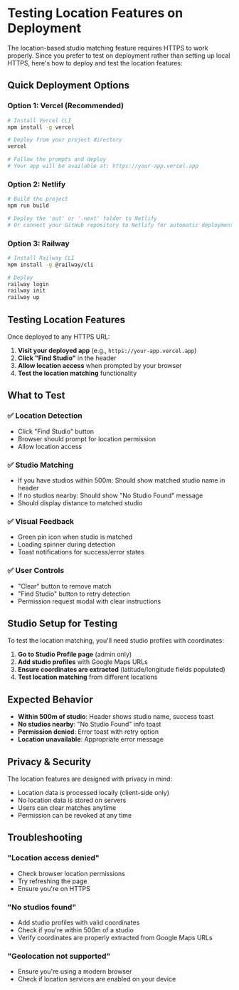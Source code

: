 # Testing Location Features on Deployment

The location-based studio matching feature requires HTTPS to work properly. Since you prefer to test on deployment rather than setting up local HTTPS, here's how to deploy and test the location features:

## Quick Deployment Options

### Option 1: Vercel (Recommended)
```bash
# Install Vercel CLI
npm install -g vercel

# Deploy from your project directory
vercel

# Follow the prompts and deploy
# Your app will be available at: https://your-app.vercel.app
```

### Option 2: Netlify
```bash
# Build the project
npm run build

# Deploy the 'out' or '.next' folder to Netlify
# Or connect your GitHub repository to Netlify for automatic deployments
```

### Option 3: Railway
```bash
# Install Railway CLI
npm install -g @railway/cli

# Deploy
railway login
railway init
railway up
```

## Testing Location Features

Once deployed to any HTTPS URL:

1. **Visit your deployed app** (e.g., `https://your-app.vercel.app`)
2. **Click "Find Studio"** in the header
3. **Allow location access** when prompted by your browser
4. **Test the location matching** functionality

## What to Test

### ✅ Location Detection
- Click "Find Studio" button
- Browser should prompt for location permission
- Allow location access

### ✅ Studio Matching
- If you have studios within 500m: Should show matched studio name in header
- If no studios nearby: Should show "No Studio Found" message
- Should display distance to matched studio

### ✅ Visual Feedback
- Green pin icon when studio is matched
- Loading spinner during detection
- Toast notifications for success/error states

### ✅ User Controls
- "Clear" button to remove match
- "Find Studio" button to retry detection
- Permission request modal with clear instructions

## Studio Setup for Testing

To test the location matching, you'll need studio profiles with coordinates:

1. **Go to Studio Profile page** (admin only)
2. **Add studio profiles** with Google Maps URLs
3. **Ensure coordinates are extracted** (latitude/longitude fields populated)
4. **Test location matching** from different locations

## Expected Behavior

- **Within 500m of studio**: Header shows studio name, success toast
- **No studios nearby**: "No Studio Found" info toast
- **Permission denied**: Error toast with retry option
- **Location unavailable**: Appropriate error message

## Privacy & Security

The location features are designed with privacy in mind:
- Location data is processed locally (client-side only)
- No location data is stored on servers
- Users can clear matches anytime
- Permission can be revoked at any time

## Troubleshooting

### "Location access denied"
- Check browser location permissions
- Try refreshing the page
- Ensure you're on HTTPS

### "No studios found"
- Add studio profiles with valid coordinates
- Check if you're within 500m of a studio
- Verify coordinates are properly extracted from Google Maps URLs

### "Geolocation not supported"
- Ensure you're using a modern browser
- Check if location services are enabled on your device
